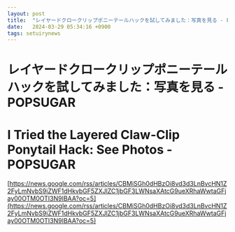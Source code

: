 ```yaml
---
layout: post
title:  "レイヤードクロークリップポニーテールハックを試してみました：写真を見る - POPSUGAR"
date:   2024-03-29 05:34:16 +0900
tags: setuirynews 
---
```


# レイヤードクロークリップポニーテールハックを試してみました：写真を見る - POPSUGAR



# I Tried the Layered Claw-Clip Ponytail Hack: See Photos - POPSUGAR

[https://news.google.com/rss/articles/CBMiSGh0dHBzOi8vd3d3LnBvcHN1Z2FyLmNvbS9iZWF1dHkvbGF5ZXJlZC1jbGF3LWNsaXAtcG9ueXRhaWwtaGFjay00OTM0OTI3N9IBAA?oc=5](https://news.google.com/rss/articles/CBMiSGh0dHBzOi8vd3d3LnBvcHN1Z2FyLmNvbS9iZWF1dHkvbGF5ZXJlZC1jbGF3LWNsaXAtcG9ueXRhaWwtaGFjay00OTM0OTI3N9IBAA?oc=5)

